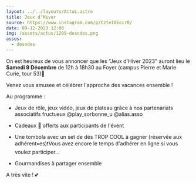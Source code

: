 ```yaml
---
layout: ../../layouts/ActuL.astro
title: Jeux d'Hiver
source: https://www.instagram.com/p/Czte10Eoir0/
date: 09-12-2023 12:00
img: /assets/actus/1209-desndes.png
assos:
  - desndes
---
```


On est heureux de vous annoncer que les "Jeux d'Hiver 2023" auront lieu le __Samedi 9 Décembre__ de 12h à 18h30 au Foyer (campus Pierre et Marie Curie, tour 53)🎄

Venez vous amusee et célébrer l'approche des vacances ensemble !

Au programme :

* Jeux de rôle, jeux vidéo, jeux de plateau grâce à nos partenariats associatifs fructueux @play_sorbonne_u @alias.asso

* Cadeaux 🎁 offerts aux participants de l'évent

* Une tombola avec un set de dés TROP COOL à gagner (réservée aux adhérent•es)❗️Vous avez encore le temps d'adhérer en ligne si vous voulez participer...  
* Gourmandises à partager ensemble

A très vite ! 💕
